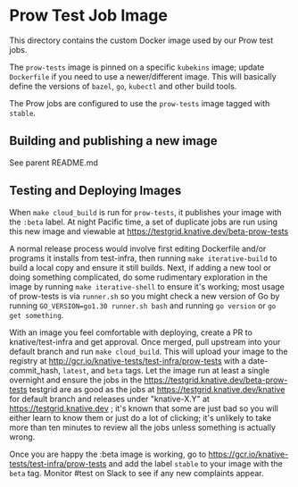 # Prow Test Job Image

This directory contains the custom Docker image used by our Prow test jobs.

The `prow-tests` image is pinned on a specific `kubekins` image; update
`Dockerfile` if you need to use a newer/different image. This will basically
define the versions of `bazel`, `go`, `kubectl` and other build tools.

The Prow jobs are configured to use the `prow-tests` image tagged with `stable`.

## Building and publishing a new image

See parent README.md

## Testing and Deploying Images

When `make cloud_build` is run for `prow-tests`, it publishes your image with
the `:beta` label. At night Pacific time, a set of duplicate jobs are run using
this new image and viewable at https://testgrid.knative.dev/beta-prow-tests

A normal release process would involve first editing Dockerfile and/or programs
it installs from test-infra, then running `make iterative-build` to build a
local copy and ensure it still builds. Next, if adding a new tool or doing
something complicated, do some rudimentary exploration in the image by running
`make iterative-shell` to ensure it's working; most usage of prow-tests is via
`runner.sh` so you might check a new version of Go by running
`GO_VERSION=go1.30 runner.sh bash` and running `go version` or
`go get something`.

With an image you feel comfortable with deploying, create a PR to
knative/test-infra and get approval. Once merged, pull upstream into your default
branch and run `make cloud_build`. This will upload your image to the registry
at http://gcr.io/knative-tests/test-infra/prow-tests with a date-commit_hash,
`latest`, and `beta` tags. Let the image run at least a single overnight and
ensure the jobs in the https://testgrid.knative.dev/beta-prow-tests testgrid are
as good as the jobs at https://testgrid.knative.dev/knative for default branch
and releases under "knative-X.Y" at https://testgrid.knative.dev ; it's known
that some are just bad so you will either learn to know them or just do a lot of
clicking; it's unlikely to take more than ten minutes to review all the jobs
unless something is actually wrong.

Once you are happy the :beta image is working, go to
https://gcr.io/knative-tests/test-infra/prow-tests and add the label `stable` to
your image with the `beta` tag. Monitor #test on Slack to see if any new
complaints appear.
